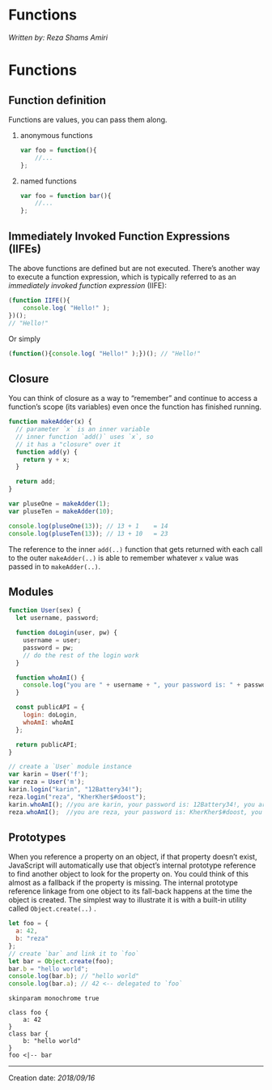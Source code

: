 # Functions
_Written by: Reza Shams Amiri_
# Functions

## Function definition
Functions are values, you can pass them along.

1. anonymous functions  
    ``` js
    var foo = function(){
        //...
    };
    ```
1. named functions  
    ``` js
    var foo = function bar(){
        //...
    };
    ```
    
## Immediately Invoked Function Expressions (IIFEs)

The above functions are defined but are not executed. There’s another way to execute a function expression, which is typically referred to as an _immediately invoked function expression_ (IIFE):
``` js
(function IIFE(){
    console.log( "Hello!" );
})();
// "Hello!"
```
Or simply
``` js
(function(){console.log( "Hello!" );})(); // "Hello!"
```

## Closure

You can think of closure as a way to “remember” and continue to access a function’s scope (its variables) even once the function has finished running.

``` js
function makeAdder(x) {
  // parameter `x` is an inner variable
  // inner function `add()` uses `x`, so
  // it has a "closure" over it
  function add(y) {
    return y + x;
  }

  return add;
}

var pluseOne = makeAdder(1);
var pluseTen = makeAdder(10);

console.log(pluseOne(13)); // 13 + 1    = 14
console.log(pluseTen(13)); // 13 + 10   = 23
```
The reference to the inner `add(..)` function that gets returned with each call to the outer `makeAdder(..)` is able to remember whatever `x` value was passed in to `makeAdder(..)`.

## Modules

``` js
function User(sex) {
  let username, password;

  function doLogin(user, pw) {
    username = user;
    password = pw;
    // do the rest of the login work
  }

  function whoAmI() {
    console.log("you are " + username + ", your password is: " + password + ", you are a "+ (sex==='f'?"female":"male"));
  }

  const publicAPI = {
    login: doLogin,
    whoAmI: whoAmI
  };

  return publicAPI;
}

// create a `User` module instance
var karin = User('f');
var reza = User('m');
karin.login("karin", "12Battery34!");
reza.login("reza", "KherKher$#doost");
karin.whoAmI(); //you are karin, your password is: 12Battery34!, you are a female
reza.whoAmI();  //you are reza, your password is: KherKher$#doost, you are a male
```
## Prototypes

When you reference a property on an object, if that property doesn’t exist, JavaScript will automatically use that object’s internal prototype reference to find another object to look for the property on. You could think of this almost as a fallback if the property is missing.
The internal prototype reference linkage from one object to its fall-back happens at the time the object is created. The simplest way to illustrate it is with a built-in utility called `Object.create(..)` .
``` js
let foo = {
  a: 42,
  b: "reza"
};
// create `bar` and link it to `foo`
let bar = Object.create(foo);
bar.b = "hello world";
console.log(bar.b); // "hello world"
console.log(bar.a); // 42 <-- delegated to `foo`
```

``` uml
skinparam monochrome true

class foo {
    a: 42
}
class bar {
    b: "hello world"
}
foo <|-- bar
```
* * *
Creation date: _2018/09/16_
